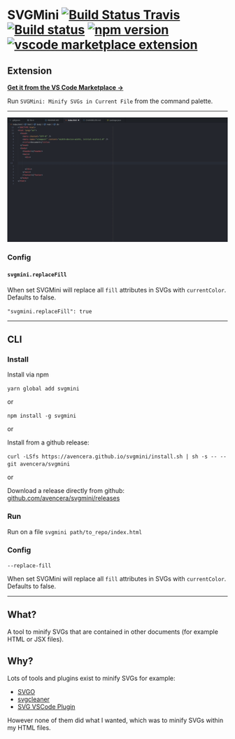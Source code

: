 # SVGMini [![Build Status Travis](https://travis-ci.org/avencera/svgmini.svg?branch=master)](https://travis-ci.org/avencera/svgmini) [![Build status](https://ci.appveyor.com/api/projects/status/cgkccm1nn9x8r4bg/branch/master?svg=true)](https://ci.appveyor.com/project/praveenperera/svgmini/branch/master) [![npm version](https://badge.fury.io/js/svgmini.svg)](https://badge.fury.io/js/svgmini) [![vscode marketplace extension](https://vsmarketplacebadge.apphb.com/version/avencera.svgmini.svg)](https://marketplace.visualstudio.com/items?itemName=avencera.svgmini)

## Extension

**[Get it from the VS Code Marketplace →](https://marketplace.visualstudio.com/items?itemName=avencera.svgmini)**

Run `SVGMini: Minify SVGs in Current File` from the command palette.

---

<img src="https://github.com/avencera/svgmini/blob/master/explainer.gif?raw=true" alt="Explainer" width="750px">

### Config

#### `svgmini.replaceFill`

When set SVGMini will replace all `fill` attributes in SVGs with `currentColor`. Defaults to false.

`"svgmini.replaceFill": true`

---

## CLI

### Install

Install via npm

`yarn global add svgmini`

or

`npm install -g svgmini`

or

Install from a github release:

`curl -LSfs https://avencera.github.io/svgmini/install.sh | sh -s -- --git avencera/svgmini`

or

Download a release directly from github: [github.com/avencera/svgmini/releases](https://github.com/avencera/svgmini/releases)

### Run

Run on a file `svgmini path/to_repo/index.html`

### Config

`--replace-fill`

When set SVGMini will replace all `fill` attributes in SVGs with `currentColor`. Defaults to false.

---

## What?

A tool to minify SVGs that are contained in other documents (for example HTML or JSX files).

## Why?

Lots of tools and plugins exist to minify SVGs for example:

- [SVGO](https://github.com/svg/svgo)
- [svgcleaner](https://github.com/RazrFalcon/svgcleaner)
- [SVG VSCode Plugin](https://marketplace.visualstudio.com/items?itemName=jock.svg)

However none of them did what I wanted, which was to minify SVGs within my HTML files.
